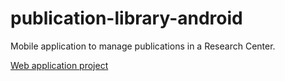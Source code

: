 # publication-library-android
Mobile application to manage publications in a Research Center.

[Web application project][1]

[1]: https://github.com/enric-sinh/publication-library
